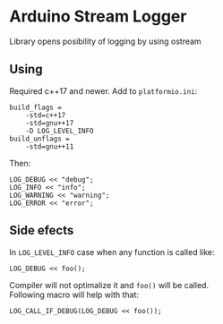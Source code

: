 # Arduino Stream Logger
Library opens posibility of logging by using ostream

## Using
Required c++17 and newer. Add to `platformio.ini`:
```
build_flags =
	-std=c++17
	-std=gnu++17
	-D LOG_LEVEL_INFO
build_unflags =
	-std=gnu++11
```
Then:
```
LOG_DEBUG << "debug";
LOG_INFO << "info";
LOG_WARNING << "warning";
LOG_ERROR << "error";
```

## Side efects
In `LOG_LEVEL_INFO` case when any function is called like:
```
LOG_DEBUG << foo();
```
Compiler will not optimalize it and `foo()` will be called.\
Following macro will help with that:
```
LOG_CALL_IF_DEBUG(LOG_DEBUG << foo());
```